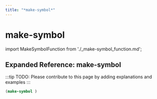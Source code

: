 ```yaml
---
title: "*make-symbol*"
---
```


# make-symbol

import MakeSymbolFunction from './_make-symbol_function.md';

<MakeSymbolFunction />

## Expanded Reference: make-symbol

:::tip
TODO: Please contribute to this page by adding explanations and examples
:::

```lisp
(make-symbol )
```
